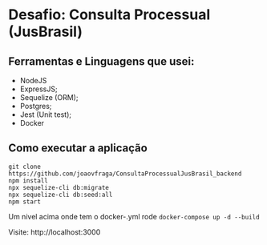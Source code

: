 # Desafio: Consulta Processual (JusBrasil)

## Ferramentas e Linguagens que usei: 
- NodeJS
- ExpressJS;
- Sequelize (ORM);
- Postgres;
- Jest (Unit test);
- Docker


## Como executar a aplicação

`git clone https://github.com/joaovfraga/ConsultaProcessualJusBrasil_backend` <br>
`npm install` <br>
`npx sequelize-cli db:migrate` <br>
`npx sequelize-cli db:seed:all` <br>
`npm start` <br>

Um nivel acima onde tem o docker-.yml 
rode `docker-compose up -d --build` 

Visite: http://localhost:3000
